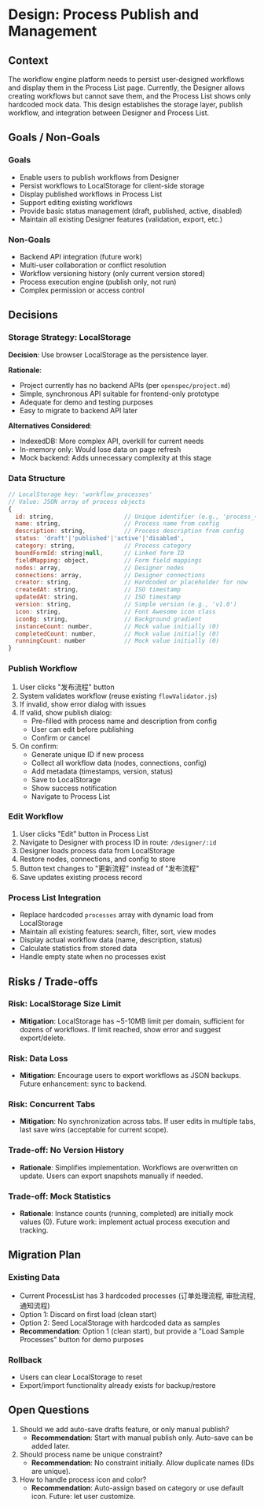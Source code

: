 # Design: Process Publish and Management

## Context
The workflow engine platform needs to persist user-designed workflows and display them in the Process List page. Currently, the Designer allows creating workflows but cannot save them, and the Process List shows only hardcoded mock data. This design establishes the storage layer, publish workflow, and integration between Designer and Process List.

## Goals / Non-Goals

### Goals
- Enable users to publish workflows from Designer
- Persist workflows to LocalStorage for client-side storage
- Display published workflows in Process List
- Support editing existing workflows
- Provide basic status management (draft, published, active, disabled)
- Maintain all existing Designer features (validation, export, etc.)

### Non-Goals
- Backend API integration (future work)
- Multi-user collaboration or conflict resolution
- Workflow versioning history (only current version stored)
- Process execution engine (publish only, not run)
- Complex permission or access control

## Decisions

### Storage Strategy: LocalStorage
**Decision**: Use browser LocalStorage as the persistence layer.

**Rationale**:
- Project currently has no backend APIs (per `openspec/project.md`)
- Simple, synchronous API suitable for frontend-only prototype
- Adequate for demo and testing purposes
- Easy to migrate to backend API later

**Alternatives Considered**:
- IndexedDB: More complex API, overkill for current needs
- In-memory only: Would lose data on page refresh
- Mock backend: Adds unnecessary complexity at this stage

### Data Structure
```javascript
// LocalStorage key: 'workflow_processes'
// Value: JSON array of process objects
{
  id: string,                    // Unique identifier (e.g., 'process_<timestamp>')
  name: string,                  // Process name from config
  description: string,           // Process description from config
  status: 'draft'|'published'|'active'|'disabled',
  category: string,              // Process category
  boundFormId: string|null,      // Linked form ID
  fieldMapping: object,          // Form field mappings
  nodes: array,                  // Designer nodes
  connections: array,            // Designer connections
  creator: string,               // Hardcoded or placeholder for now
  createdAt: string,             // ISO timestamp
  updatedAt: string,             // ISO timestamp
  version: string,               // Simple version (e.g., 'v1.0')
  icon: string,                  // Font Awesome icon class
  iconBg: string,                // Background gradient
  instanceCount: number,         // Mock value initially (0)
  completedCount: number,        // Mock value initially (0)
  runningCount: number           // Mock value initially (0)
}
```

### Publish Workflow
1. User clicks "发布流程" button
2. System validates workflow (reuse existing `flowValidator.js`)
3. If invalid, show error dialog with issues
4. If valid, show publish dialog:
   - Pre-filled with process name and description from config
   - User can edit before publishing
   - Confirm or cancel
5. On confirm:
   - Generate unique ID if new process
   - Collect all workflow data (nodes, connections, config)
   - Add metadata (timestamps, version, status)
   - Save to LocalStorage
   - Show success notification
   - Navigate to Process List

### Edit Workflow
1. User clicks "Edit" button in Process List
2. Navigate to Designer with process ID in route: `/designer/:id`
3. Designer loads process data from LocalStorage
4. Restore nodes, connections, and config to store
5. Button text changes to "更新流程" instead of "发布流程"
6. Save updates existing process record

### Process List Integration
- Replace hardcoded `processes` array with dynamic load from LocalStorage
- Maintain all existing features: search, filter, sort, view modes
- Display actual workflow data (name, description, status)
- Calculate statistics from stored data
- Handle empty state when no processes exist

## Risks / Trade-offs

### Risk: LocalStorage Size Limit
- **Mitigation**: LocalStorage has ~5-10MB limit per domain, sufficient for dozens of workflows. If limit reached, show error and suggest export/delete.

### Risk: Data Loss
- **Mitigation**: Encourage users to export workflows as JSON backups. Future enhancement: sync to backend.

### Risk: Concurrent Tabs
- **Mitigation**: No synchronization across tabs. If user edits in multiple tabs, last save wins (acceptable for current scope).

### Trade-off: No Version History
- **Rationale**: Simplifies implementation. Workflows are overwritten on update. Users can export snapshots manually if needed.

### Trade-off: Mock Statistics
- **Rationale**: Instance counts (running, completed) are initially mock values (0). Future work: implement actual process execution and tracking.

## Migration Plan

### Existing Data
- Current ProcessList has 3 hardcoded processes (订单处理流程, 审批流程, 通知流程)
- Option 1: Discard on first load (clean start)
- Option 2: Seed LocalStorage with hardcoded data as samples
- **Recommendation**: Option 1 (clean start), but provide a "Load Sample Processes" button for demo purposes

### Rollback
- Users can clear LocalStorage to reset
- Export/import functionality already exists for backup/restore

## Open Questions
1. Should we add auto-save drafts feature, or only manual publish?
   - **Recommendation**: Start with manual publish only. Auto-save can be added later.
2. Should process name be unique constraint?
   - **Recommendation**: No constraint initially. Allow duplicate names (IDs are unique).
3. How to handle process icon and color?
   - **Recommendation**: Auto-assign based on category or use default icon. Future: let user customize.



